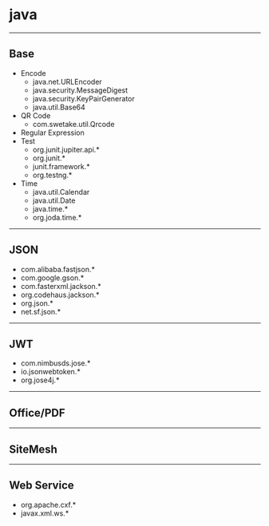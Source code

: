 # java

---
## Base
- Encode
  - java.net.URLEncoder
  - java.security.MessageDigest
  - java.security.KeyPairGenerator
  - java.util.Base64
- QR Code
  - com.swetake.util.Qrcode
- Regular Expression
- Test
    - org.junit.jupiter.api.*
    - org.junit.*
    - junit.framework.*
    - org.testng.*
- Time
  - java.util.Calendar
  - java.util.Date
  - java.time.*
  - org.joda.time.*

---
## JSON
- com.alibaba.fastjson.*
- com.google.gson.*
- com.fasterxml.jackson.*
- org.codehaus.jackson.*
- org.json.*
- net.sf.json.*

---
## JWT
- com.nimbusds.jose.*
- io.jsonwebtoken.*
- org.jose4j.*

---
## Office/PDF

---
## SiteMesh

---
## Web Service
- org.apache.cxf.*
- javax.xml.ws.*

